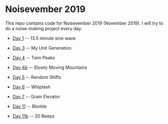 # Noisevember 2019

This repo contains code for Noisevember 2019 (November 2019). I will
try to do a noise-making project every day.

* [Day 1](day-01) -- 13.5 minute sine wave

* [Day 3](day-03) -- My Unit Generation

* [Day 4](day-04) -- Twin Peaks

* [Day 4b](day-04b) -- Slowly Moving Mountains

* [Day 5](day-05) -- Random Shifts

* [Day 6](day-06) -- Whiplash

* [Day 7](day-07) -- Grain Elevator

* [Day 11](day-11) -- Blurble

* [Day 11b](day-11b) -- 20 Beeps
